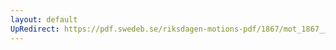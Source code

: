 ```yaml
---
layout: default
UpRedirect: https://pdf.swedeb.se/riksdagen-motions-pdf/1867/mot_1867__fk__00071/mot_1867__fk__00071_001.pdf
---
```

